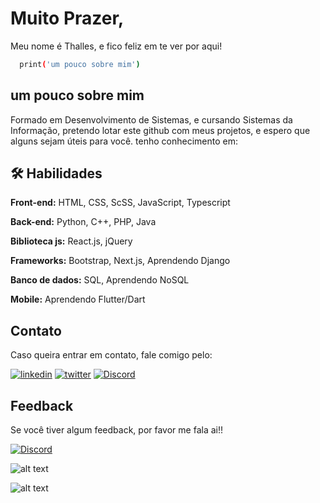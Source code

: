 
# Muito Prazer,

Meu nome é Thalles, e fico feliz em te ver por aqui!




```bash
  print('um pouco sobre mim')
```


## um pouco sobre mim

Formado em Desenvolvimento de Sistemas, e cursando Sistemas da Informação,
pretendo lotar este github com meus projetos, e espero que alguns sejam úteis para você.
tenho conhecimento em:



## 🛠 Habilidades
**Front-end:** HTML, CSS, ScSS, JavaScript, Typescript

**Back-end:** Python, C++, PHP, Java

**Biblioteca js:** React.js, jQuery

**Frameworks:** Bootstrap, Next.js, Aprendendo Django

**Banco de dados:** SQL, Aprendendo NoSQL

**Mobile:** Aprendendo Flutter/Dart

##  Contato
Caso queira entrar em contato, fale comigo pelo:




[![linkedin](https://img.shields.io/badge/linkedin-0A66C2?style=for-the-badge&logo=linkedin&logoColor=white)](https://www.linkedin.com/in/thalles-daniel-66a604229)
[![twitter](https://img.shields.io/badge/twitter-1DA1F2?style=for-the-badge&logo=twitter&logoColor=white)](https://twitter.com/Thallez7?t=rqtgLRcewoIdhWGtfOLAGA&s=09)
[![Discord](https://img.shields.io/badge/-Discord-lightgrey?style=for-the-badge&logo=discord&logoColor=white)](https://discord.com/𝔓𝔢𝔰𝔱𝔦𝔠𝔦𝔡𝔢✞𝒴𝓊𝓀𝓀𝓎#0463.)

## Feedback

Se você tiver algum feedback, por favor me fala ai!!

[![Discord](https://img.shields.io/badge/-Discord-lightgrey?style=for-the-badge&logo=discord&logoColor=white)](https://discord.com/𝔓𝔢𝔰𝔱𝔦𝔠𝔦𝔡𝔢✞𝒴𝓊𝓀𝓀𝓎#0463.)


![alt text](https://data.whicdn.com/images/251113003/original.gif)


![alt text](https://www.alura.com.br/artigos/assets/como-criar-um-readme-para-seu-perfil-github/imagem15.gif)
